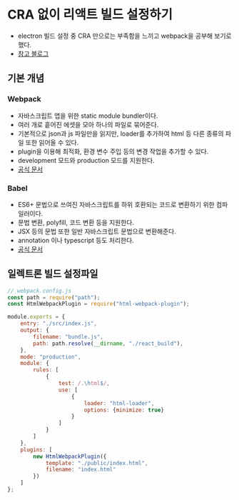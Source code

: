 # CRA 없이 리액트 빌드 설정하기
- electron 빌드 설정 중 CRA 만으로는 부족함을 느끼고 webpack을 공부해 보기로 했다.
- [참고 블로그](https://velog.io/@jeff0720/React-%EA%B0%9C%EB%B0%9C-%ED%99%98%EA%B2%BD%EC%9D%84-%EA%B5%AC%EC%B6%95%ED%95%98%EB%A9%B4%EC%84%9C-%EB%B0%B0%EC%9A%B0%EB%8A%94-Webpack-%EA%B8%B0%EC%B4%88)


## 기본 개념
### Webpack
- 자바스크립트 앱을 위한 static module bundler이다.
- 여러 개로 흩어진 에셋을 모아 하나의 파일로 묶어준다.
- 기본적으로 json과 js 파일만을 읽지만, loader를 추가하여 html 등 다른 종류의 파일 또한 읽어올 수 있다.
- plugin을 이용해 최적화, 환경 변수 주입 등의 변경 작업을 추가할 수 있다.
- development 모드와 production 모드를 지원한다.
- [공식 문서](https://webpack.js.org/concepts/)

### Babel
- ES6+ 문법으로 쓰여진 자바스크립트를 하위 호환되는 코드로 변환하기 위한 컴파일러이다.
- 문법 변환, polyfill, 코드 변환 등을 지원한다.
- JSX 등의 문법 또한 일반 자바스크립트 문법으로 변환해준다.
- annotation 이나 typescript 등도 처리한다.
- [공식 문서](https://babeljs.io/docs/en/)


## 일렉트론 빌드 설정파일
```javascript
// webpack.config.js
const path = require("path");
const HtmlWebpackPlugin = require("html-webpack-plugin");

module.exports = {
    entry: "./src/index.js",
    output: {
        filename: "bundle.js",
        path: path.resolve(__dirname, "./react_build"),
    },
    mode: "production",
    module: {
        rules: [
            {
                test: /.\html$/,
                use: [
                    {
                        loader: "html-loader",
                        options: {minimize: true}
                    }
                ]
            }
        ]
    },
    plugins: [
        new HtmlWebpackPlugin({
            template: "./public/index.html",
            filename: "index.html"
        })
    ]
};
```
